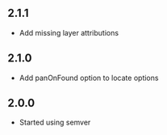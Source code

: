 ## 2.1.1
* Add missing layer attributions

## 2.1.0
* Add panOnFound option to locate options

## 2.0.0
* Started using semver
